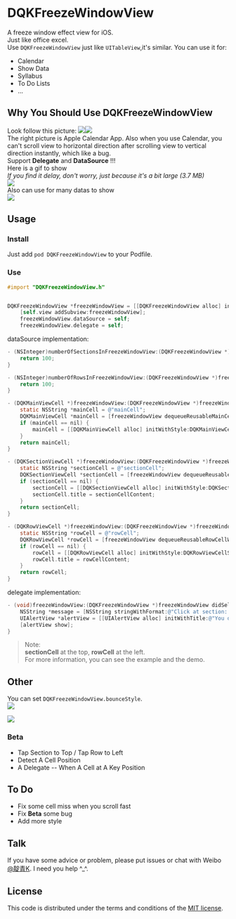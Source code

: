 # DQKFreezeWindowView
A freeze window effect view for iOS.   
Just like office excel.   
Use `DQKFreezeWindowView` just like `UITableView`,it's similar.
You can use it for:   

* Calendar
* Show Data
* Syllabus   
* To Do Lists
* ...

## Why You Should Use DQKFreezeWindowView   
Look follow this picture:
![](https://raw.githubusercontent.com/DianQK/DQKFreezeWindowView/master/Screenshots/DemoScreenshot.png)![](https://raw.githubusercontent.com/DianQK/DQKFreezeWindowView/master/Screenshots/AppleScreenshot.png)   
The right picture is Apple Calendar App. Also when you use Calendar, you can't scroll view to horizontal direction after scrolling view to vertical direction instantly, which like a bug.    
Support **Delegate** and **DataSource** !!!   
Here is a gif to show    
*If you find it delay, don't worry, just because it's a bit large (3.7 MB)*    
![](https://raw.githubusercontent.com/DianQK/DQKFreezeWindowView/master/Screenshots/DemoVideo.gif)   
Also can use for many datas to show   
![](https://raw.githubusercontent.com/DianQK/DQKFreezeWindowView/master/Screenshots/ExampleVideo.gif)   

## Usage   
###  Install   
Just add `pod DQKFreezeWindowView` to your Podfile.    
### Use   

```Objective-C  
#import "DQKFreezeWindowView.h" 


DQKFreezeWindowView *freezeWindowView = [[DQKFreezeWindowView alloc] initWithFrame:frame];
    [self.view addSubview:freezeWindowView];
    freezeWindowView.dataSource = self;
    freezeWindowView.delegate = self;
```
dataSource implementation:   

```Objective-C
- (NSInteger)numberOfSectionsInFreezeWindowView:(DQKFreezeWindowView *)freezeWindowView {
    return 100;
}

- (NSInteger)numberOfRowsInFreezeWindowView:(DQKFreezeWindowView *)freezeWindowView {
    return 100;
}

- (DQKMainViewCell *)freezeWindowView:(DQKFreezeWindowView *)freezeWindowView cellForRowAtIndexPath:(NSIndexPath *)indexPath {
    static NSString *mainCell = @"mainCell";
    DQKMainViewCell *mainCell = [freezeWindowView dequeueReusableMainCellWithIdentifier:mainCell forIndexPath:indexPath];
    if (mainCell == nil) {
        mainCell = [[DQKMainViewCell alloc] initWithStyle:DQKMainViewCellStyleDefault reuseIdentifier:calendarCell];
    }
    return mainCell;
}

- (DQKSectionViewCell *)freezeWindowView:(DQKFreezeWindowView *)freezeWindowView cellAtSection:(NSInteger)section {
    static NSString *sectionCell = @"sectionCell";
    DQKSectionViewCell *sectionCell = [freezeWindowView dequeueReusableSectionCellWithIdentifier:dayCell forSection:section];
    if (sectionCell == nil) {
        sectionCell = [[DQKSectionViewCell alloc] initWithStyle:DQKSectionViewCellStyleDefault reuseIdentifier:dayCell];
        sectionCell.title = sectionCellContent;
    }
    return sectionCell;
}

- (DQKRowViewCell *)freezeWindowView:(DQKFreezeWindowView *)freezeWindowView cellAtRow:(NSInteger)row {
    static NSString *rowCell = @"rowCell";
    DQKRowViewCell *rowCell = [freezeWindowView dequeueReusableRowCellWithIdentifier:timeCell forRow:row];
    if (rowCell == nil) {
        rowCell = [[DQKRowViewCell alloc] initWithStyle:DQKRowViewCellStyleDefault reuseIdentifier:timeCell];
        rowCell.title = rowCellContent;
    }
    return rowCell;
}
```   
delegate implementation:   

```Objective-C
- (void)freezeWindowView:(DQKFreezeWindowView *)freezeWindowView didSelectIndexPath:(NSIndexPath *)indexPath {
    NSString *message = [NSString stringWithFormat:@"Click at section: %ld row: %ld",(long)indexPath.section,(long)indexPath.row];
    UIAlertView *alertView = [[UIAlertView alloc] initWithTitle:@"You did a click!" message:message delegate:nil cancelButtonTitle:@"OK" otherButtonTitles:nil, nil];
    [alertView show];
}
```   
> Note:   
**sectionCell** at the top, **rowCell** at the left.   
For more information, you can see the example and the demo.   

## Other  
You can set `DQKFreezeWindowView.bounceStyle`.   
![](https://raw.githubusercontent.com/DianQK/DQKFreezeWindowView/master/Screenshots/DQKFreezeWindowViewBounceStyleMain.png)   

![](https://raw.githubusercontent.com/DianQK/DQKFreezeWindowView/master/Screenshots/DQKFreezeWindowViewBounceStyleAll.png)    
### Beta   
* Tap Section to Top / Tap Row to Left
* Detect A Cell Position
* A Delegate -- When A Cell at A Key Position

## To Do    
* Fix some cell miss when you scroll fast
* Fix **Beta** some bug
* Add more style   

## Talk    
If you have some advice or problem, please put issues or chat with Weibo [@靛青K](http://weibo.com/u/2314535081/). I need you help ^_^.

## License   
This code is distributed under the terms and conditions of the [MIT license](https://github.com/DianQK/DQKFreezeWindowView/blob/master/LICENSE).